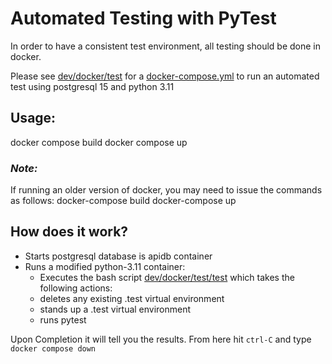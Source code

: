 # Automated Testing with PyTest

In order to have a consistent test environment, all testing should be done in docker.

Please see [dev/docker/test](dev/docker/test) for a [docker-compose.yml](dev/docker/test/docker-compose.yml) to run an automated test using postgresql 15 and python 3.11

## Usage:
docker compose build
docker compose up
### *Note:*
If running an older version of docker, you may need to issue the commands as follows:
docker-compose build
docker-compose up


## How does it work?
- Starts postgresql database is apidb container
- Runs a modified python-3.11 container:
    - Executes the bash script [dev/docker/test/test](dev/docker/test/test) which takes the following actions:
    - deletes any existing .test virtual environment
    - stands up a .test virtual environment
    - runs pytest


Upon Completion it will tell you the results.  From here hit `ctrl-C` and type `docker compose down`